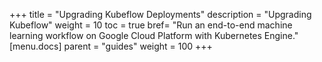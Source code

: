 +++
title = "Upgrading Kubeflow Deployments"
description = "Upgrading Kubeflow"
weight = 10
toc = true
bref= "Run an end-to-end machine learning workflow on Google Cloud Platform with Kubernetes Engine." 
[menu.docs]
  parent = "guides"
  weight = 100
+++
